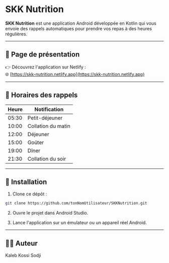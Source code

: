 
# SKK Nutrition

**SKK Nutrition** est une application Android développée en Kotlin qui vous envoie des rappels automatiques pour prendre vos repas à des heures régulières.

---

## 🔗 Page de présentation

👉 Découvrez l'application sur Netlify :  
🌐 [https://skk-nutrition.netlify.app](https://skk-nutrition.netlify.app)

---

## 🧭 Horaires des rappels

| Heure   | Notification          |
|---------|------------------------|
| 05:30   | Petit-déjeuner         |
| 10:00   | Collation du matin     |
| 12:00   | Déjeuner               |
| 15:00   | Goûter                 |
| 19:00   | Dîner                  |
| 21:30   | Collation du soir      |

---

## 🚀 Installation

1. Clone ce dépôt :

```bash
git clone https://github.com/tonNomUtilisateur/SKKNutrition.git
```

2. Ouvre le projet dans Android Studio.

3. Lance l'application sur un émulateur ou un appareil réel Android.

---

## 👨‍💻 Auteur

Kaleb Kossi Sodji
